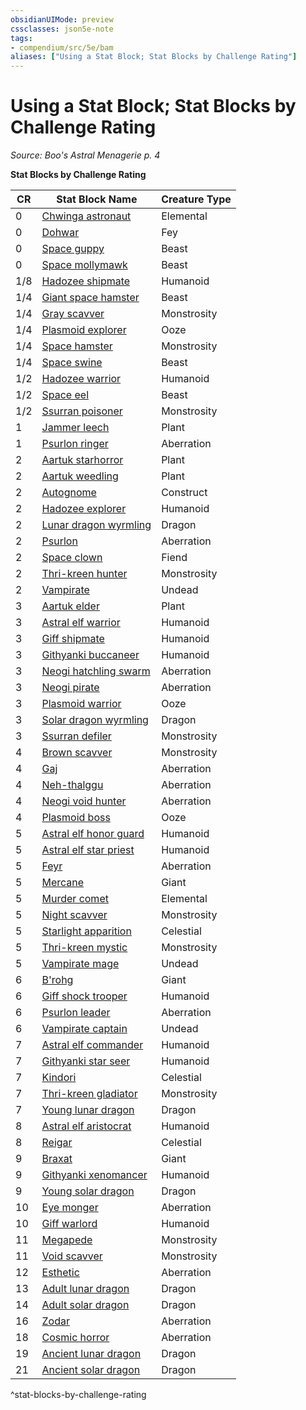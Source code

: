 ```yaml
---
obsidianUIMode: preview
cssclasses: json5e-note
tags:
- compendium/src/5e/bam
aliases: ["Using a Stat Block; Stat Blocks by Challenge Rating"]
---
```

# Using a Stat Block; Stat Blocks by Challenge Rating
*Source: Boo's Astral Menagerie p. 4* 

**Stat Blocks by Challenge Rating**

| CR | Stat Block Name | Creature Type |
|----|-----------------|---------------|
| 0 | [Chwinga astronaut](/Systems/5e/bestiary/elemental/chwinga-astronaut-bam.md) | Elemental |
| 0 | [Dohwar](/Systems/5e/bestiary/fey/dohwar-bam.md) | Fey |
| 0 | [Space guppy](/Systems/5e/bestiary/beast/space-guppy-bam.md) | Beast |
| 0 | [Space mollymawk](/Systems/5e/bestiary/beast/space-mollymawk-bam.md) | Beast |
| 1/8 | [Hadozee shipmate](/Systems/5e/bestiary/humanoid/hadozee-shipmate-bam.md) | Humanoid |
| 1/4 | [Giant space hamster](/Systems/5e/bestiary/beast/giant-space-hamster-bam.md) | Beast |
| 1/4 | [Gray scavver](/Systems/5e/bestiary/monstrosity/gray-scavver-bam.md) | Monstrosity |
| 1/4 | [Plasmoid explorer](/Systems/5e/bestiary/ooze/plasmoid-explorer-bam.md) | Ooze |
| 1/4 | [Space hamster](/Systems/5e/bestiary/monstrosity/space-hamster-bam.md) | Monstrosity |
| 1/4 | [Space swine](/Systems/5e/bestiary/beast/space-swine-bam.md) | Beast |
| 1/2 | [Hadozee warrior](/Systems/5e/bestiary/humanoid/hadozee-warrior-bam.md) | Humanoid |
| 1/2 | [Space eel](/Systems/5e/bestiary/beast/space-eel-bam.md) | Beast |
| 1/2 | [Ssurran poisoner](/Systems/5e/bestiary/monstrosity/ssurran-poisoner-bam.md) | Monstrosity |
| 1 | [Jammer leech](/Systems/5e/bestiary/plant/jammer-leech-bam.md) | Plant |
| 1 | [Psurlon ringer](/Systems/5e/bestiary/aberration/psurlon-ringer-bam.md) | Aberration |
| 2 | [Aartuk starhorror](/Systems/5e/bestiary/plant/aartuk-starhorror-bam.md) | Plant |
| 2 | [Aartuk weedling](/Systems/5e/bestiary/plant/aartuk-weedling-bam.md) | Plant |
| 2 | [Autognome](/Systems/5e/bestiary/construct/autognome-bam.md) | Construct |
| 2 | [Hadozee explorer](/Systems/5e/bestiary/humanoid/hadozee-explorer-bam.md) | Humanoid |
| 2 | [Lunar dragon wyrmling](/Systems/5e/bestiary/dragon/lunar-dragon-wyrmling-bam.md) | Dragon |
| 2 | [Psurlon](/Systems/5e/bestiary/aberration/psurlon-bam.md) | Aberration |
| 2 | [Space clown](/Systems/5e/bestiary/fiend/space-clown-bam.md) | Fiend |
| 2 | [Thri-kreen hunter](/Systems/5e/bestiary/monstrosity/thri-kreen-hunter-bam.md) | Monstrosity |
| 2 | [Vampirate](/Systems/5e/bestiary/undead/vampirate-bam.md) | Undead |
| 3 | [Aartuk elder](/Systems/5e/bestiary/plant/aartuk-elder-bam.md) | Plant |
| 3 | [Astral elf warrior](/Systems/5e/bestiary/humanoid/astral-elf-warrior-bam.md) | Humanoid |
| 3 | [Giff shipmate](/Systems/5e/bestiary/humanoid/giff-shipmate-bam.md) | Humanoid |
| 3 | [Githyanki buccaneer](/Systems/5e/bestiary/humanoid/githyanki-buccaneer-bam.md) | Humanoid |
| 3 | [Neogi hatchling swarm](/Systems/5e/bestiary/aberration/neogi-hatchling-swarm-bam.md) | Aberration |
| 3 | [Neogi pirate](/Systems/5e/bestiary/aberration/neogi-pirate-bam.md) | Aberration |
| 3 | [Plasmoid warrior](/Systems/5e/bestiary/ooze/plasmoid-warrior-bam.md) | Ooze |
| 3 | [Solar dragon wyrmling](/Systems/5e/bestiary/dragon/solar-dragon-wyrmling-bam.md) | Dragon |
| 3 | [Ssurran defiler](/Systems/5e/bestiary/monstrosity/ssurran-defiler-bam.md) | Monstrosity |
| 4 | [Brown scavver](/Systems/5e/bestiary/monstrosity/brown-scavver-bam.md) | Monstrosity |
| 4 | [Gaj](/Systems/5e/bestiary/aberration/gaj-bam.md) | Aberration |
| 4 | [Neh-thalggu](/Systems/5e/bestiary/aberration/neh-thalggu-bam.md) | Aberration |
| 4 | [Neogi void hunter](/Systems/5e/bestiary/aberration/neogi-void-hunter-bam.md) | Aberration |
| 4 | [Plasmoid boss](/Systems/5e/bestiary/ooze/plasmoid-boss-bam.md) | Ooze |
| 5 | [Astral elf honor guard](/Systems/5e/bestiary/humanoid/astral-elf-honor-guard-bam.md) | Humanoid |
| 5 | [Astral elf star priest](/Systems/5e/bestiary/humanoid/astral-elf-star-priest-bam.md) | Humanoid |
| 5 | [Feyr](/Systems/5e/bestiary/aberration/feyr-bam.md) | Aberration |
| 5 | [Mercane](/Systems/5e/bestiary/celestial/mercane-bam.md) | Giant |
| 5 | [Murder comet](/Systems/5e/bestiary/elemental/murder-comet-bam.md) | Elemental |
| 5 | [Night scavver](/Systems/5e/bestiary/monstrosity/night-scavver-bam.md) | Monstrosity |
| 5 | [Starlight apparition](/Systems/5e/bestiary/celestial/starlight-apparition-bam.md) | Celestial |
| 5 | [Thri-kreen mystic](/Systems/5e/bestiary/monstrosity/thri-kreen-mystic-bam.md) | Monstrosity |
| 5 | [Vampirate mage](/Systems/5e/bestiary/undead/vampirate-mage-bam.md) | Undead |
| 6 | [B'rohg](/Systems/5e/bestiary/giant/brohg-bam.md) | Giant |
| 6 | [Giff shock trooper](/Systems/5e/bestiary/humanoid/giff-shock-trooper-bam.md) | Humanoid |
| 6 | [Psurlon leader](/Systems/5e/bestiary/aberration/psurlon-leader-bam.md) | Aberration |
| 6 | [Vampirate captain](/Systems/5e/bestiary/undead/vampirate-captain-bam.md) | Undead |
| 7 | [Astral elf commander](/Systems/5e/bestiary/humanoid/astral-elf-commander-bam.md) | Humanoid |
| 7 | [Githyanki star seer](/Systems/5e/bestiary/humanoid/githyanki-star-seer-bam.md) | Humanoid |
| 7 | [Kindori](/Systems/5e/bestiary/celestial/kindori-bam.md) | Celestial |
| 7 | [Thri-kreen gladiator](/Systems/5e/bestiary/monstrosity/thri-kreen-gladiator-bam.md) | Monstrosity |
| 7 | [Young lunar dragon](/Systems/5e/bestiary/dragon/young-lunar-dragon-bam.md) | Dragon |
| 8 | [Astral elf aristocrat](/Systems/5e/bestiary/humanoid/astral-elf-aristocrat-bam.md) | Humanoid |
| 8 | [Reigar](/Systems/5e/bestiary/celestial/reigar-bam.md) | Celestial |
| 9 | [Braxat](/Systems/5e/bestiary/giant/braxat-bam.md) | Giant |
| 9 | [Githyanki xenomancer](/Systems/5e/bestiary/humanoid/githyanki-xenomancer-bam.md) | Humanoid |
| 9 | [Young solar dragon](/Systems/5e/bestiary/dragon/young-solar-dragon-bam.md) | Dragon |
| 10 | [Eye monger](/Systems/5e/bestiary/aberration/eye-monger-bam.md) | Aberration |
| 10 | [Giff warlord](/Systems/5e/bestiary/humanoid/giff-warlord-bam.md) | Humanoid |
| 11 | [Megapede](/Systems/5e/bestiary/monstrosity/megapede-bam.md) | Monstrosity |
| 11 | [Void scavver](/Systems/5e/bestiary/monstrosity/void-scavver-bam.md) | Monstrosity |
| 12 | [Esthetic](/Systems/5e/bestiary/aberration/esthetic-bam.md) | Aberration |
| 13 | [Adult lunar dragon](/Systems/5e/bestiary/dragon/adult-lunar-dragon-bam.md) | Dragon |
| 14 | [Adult solar dragon](/Systems/5e/bestiary/dragon/adult-solar-dragon-bam.md) | Dragon |
| 16 | [Zodar](/Systems/5e/bestiary/aberration/zodar-bam.md) | Aberration |
| 18 | [Cosmic horror](/Systems/5e/bestiary/aberration/cosmic-horror-bam.md) | Aberration |
| 19 | [Ancient lunar dragon](/Systems/5e/bestiary/dragon/ancient-lunar-dragon-bam.md) | Dragon |
| 21 | [Ancient solar dragon](/Systems/5e/bestiary/dragon/ancient-solar-dragon-bam.md) | Dragon |
^stat-blocks-by-challenge-rating
